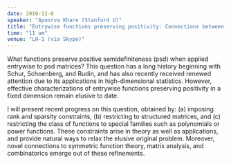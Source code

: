 ```yaml
---
date: 2016-12-8
speaker: "Apoorva Khare (Stanford U)"
title: "Entrywise functions preserving positivity: Connections between analysis, algebra, and combinatorics"
time: "11 am" 
venue: "LH-1 (via Skype)"
---
```

What functions preserve positive semidefiniteness (psd) when applied entrywise to psd matrices? This question has a long history beginning with Schur, Schoenberg, and Rudin, and has also recently received renewed attention due to its applications in high-dimensional statistics. However, effective characterizations of entrywise functions preserving positivity in a fixed dimension remain elusive to date.

I will present recent progress on this question, obtained by: (a) imposing rank and sparsity constraints, (b) restricting to structured matrices, and (c) restricting the class of functions to special families such as polynomials or power functions. These constraints arise in theory as well as applications, and provide natural ways to relax the elusive original problem. Moreover, novel connections to symmetric function theory, matrix analysis, and combinatorics emerge out of these refinements.
